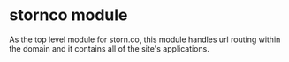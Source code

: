 # stornco module
As the top level module for storn.co, this module handles url routing within the
domain and it contains all of the site's applications.